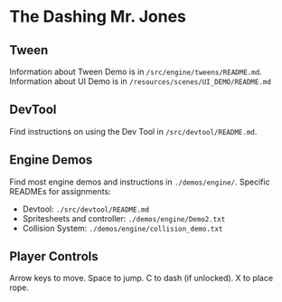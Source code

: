 # The Dashing Mr. Jones

## Tween
Information about Tween Demo is in `/src/engine/tweens/README.md`.
Information about UI Demo is in `/resources/scenes/UI_DEMO/README.md`

## DevTool
Find instructions on using the Dev Tool in `/src/devtool/README.md`.

## Engine Demos
Find most engine demos and instructions in `./demos/engine/`. Specific READMEs for assignments:

- Devtool: `./src/devtool/README.md`
- Spritesheets and controller: `./demos/engine/Demo2.txt`
- Collision System: `./demos/engine/collision_demo.txt`

## Player Controls
Arrow keys to move. Space to jump. C to dash (if unlocked). X to place rope.